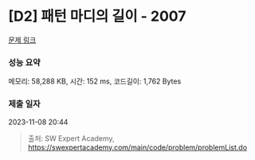 # [D2] 패턴 마디의 길이 - 2007 

[문제 링크](https://swexpertacademy.com/main/code/problem/problemDetail.do?contestProbId=AV5P1kNKAl8DFAUq) 

### 성능 요약

메모리: 58,288 KB, 시간: 152 ms, 코드길이: 1,762 Bytes

### 제출 일자

2023-11-08 20:44



> 출처: SW Expert Academy, https://swexpertacademy.com/main/code/problem/problemList.do